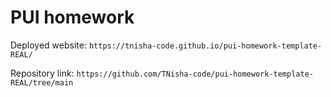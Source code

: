 # PUI homework

Deployed website: `https://tnisha-code.github.io/pui-homework-template-REAL/`

Repository link: `https://github.com/TNisha-code/pui-homework-template-REAL/tree/main`
